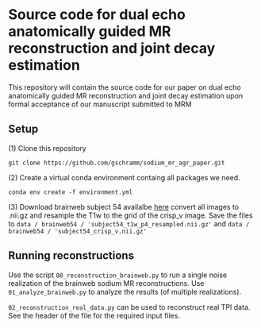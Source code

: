 # Source code for dual echo anatomically guided MR reconstruction and joint decay estimation

This repository will contain the source code for our paper on
dual echo anatomically guided MR reconstruction and joint decay estimation upon formal
acceptance of our manuscript submitted to MRM


## Setup

(1) Clone this repository
```
git clone https://github.com/gschramm/sodium_mr_agr_paper.git
```

(2) Create a virtual conda environment containg all packages we need.
```
conda env create -f environment.yml
```

(3) Download brainweb subject 54 availalbe [here](https://brainweb.bic.mni.mcgill.ca/anatomic_normal_20.html)
    convert all images to .nii.gz and resample the T1w to the grid of the crisp_v image.
    Save the files to `data / brainweb54 / 'subject54_t1w_p4_resampled.nii.gz'`
    and `data / brainweb54 / 'subject54_crisp_v.nii.gz'`

## Running reconstructions

Use the script `00_reconstruction_brainweb.py` to run a single noise realization of the brainweb sodium MR
reconstructions. Use `01_analyze_brainweb.py` to analyze the results (of multiple realizations).

`02_reconstruction_real_data.py` can be used to reconstruct real TPI data. See the header of the file
for the required input files.
